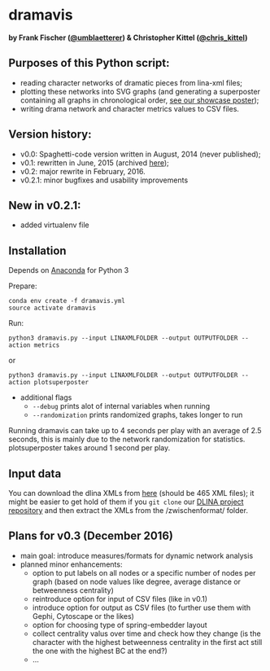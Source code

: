 # dramavis

**by Frank Fischer ([@umblaetterer](https://twitter.com/umblaetterer)) & Christopher Kittel ([@chris_kittel](https://twitter.com/chris_kittel))**

## Purposes of this Python script:

* reading character networks of dramatic pieces from lina-xml files;
* plotting these networks into SVG graphs (and generating a superposter containing all graphs in chronological order, [see our showcase poster](https://dx.doi.org/10.6084/m9.figshare.3101203.v1));
* writing drama network and character metrics values to CSV files.

## Version history:

* v0.0: Spaghetti-code version written in August, 2014 (never published);
* v0.1: rewritten in June, 2015 (archived [here](https://github.com/lehkost/dramavis/tree/master/archive/v0.1));
* v0.2: major rewrite in February, 2016.
* v0.2.1: minor bugfixes and usability improvements

## New in v0.2.1:

* added virtualenv file

## Installation

Depends on [Anaconda](https://www.continuum.io/downloads) for Python 3

Prepare:
```
conda env create -f dramavis.yml
source activate dramavis
```

Run:

```
python3 dramavis.py --input LINAXMLFOLDER --output OUTPUTFOLDER --action metrics
```
or

```
python3 dramavis.py --input LINAXMLFOLDER --output OUTPUTFOLDER --action plotsuperposter
```

* additional flags
  * `--debug` prints alot of internal variables when running
  * `--randomization` prints randomized graphs, takes longer to run

Running dramavis can take up to 4 seconds per play with an average of 2.5 seconds, this is mainly due to the network randomization for statistics. plotsuperposter takes around 1 second per play.

## Input data

You can download the dlina XMLs from [here](https://github.com/dlina/project/tree/master/data/zwischenformat)
(should be 465 XML files); it might be easier to get hold of them if you ``git clone``
our [DLINA project repository](https://github.com/dlina/project) and then extract the
XMLs from the /zwischenformat/ folder.

## Plans for v0.3 (December 2016)

* main goal: introduce measures/formats for dynamic network analysis
* planned minor enhancements:
  * option to put labels on all nodes or a specific number of nodes per graph (based on node values like degree, average distance or betweenness centrality)
  * reintroduce option for input of CSV files (like in v0.1)
  * introduce option for output as CSV files (to further use them with Gephi, Cytoscape or the likes)
  * option for choosing type of spring-embedder layout
  * collect centrality valus over time and check how they change (is the character with the highest betweenness centrality in the first act still the one with the highest BC at the end?)
  * …
